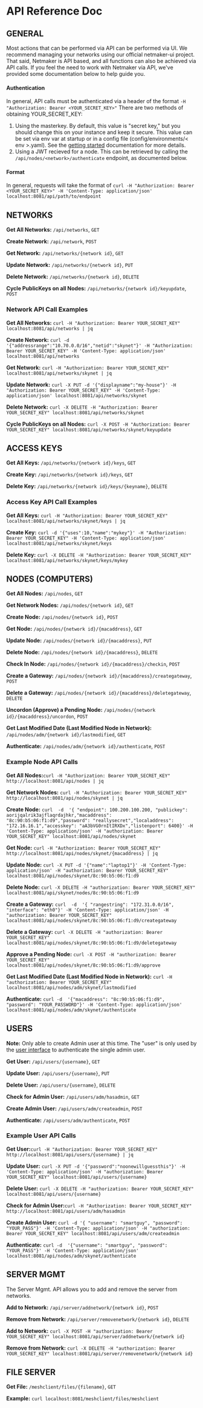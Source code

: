# API Reference Doc

## GENERAL

Most actions that can be performed via API can be performed via UI. We recommend managing your networks using our official netmaker-ui project. That said, Netmaker is API based, and all functions can also be achieved via API calls. If you feel the need to work with Netmaker via API, we've provided some documentation below to help guide you.
 
#### Authentication
 In general, API calls must be authenticated via a header of  the format  `-H "Authorization: Bearer <YOUR_SECRET_KEY>"` There are two methods of obtaining YOUR_SECRET_KEY:
1. Using the masterkey. By default, this value is "secret key," but you should change this on your instance and keep it secure. This value can be set via env var at startup or in a config file (config/environments/< env >.yaml). See the [getting started](./GETTING_STARTED.md) documentation for more details.
2. Using a JWT recieved for a node. This  can be retrieved by calling the `/api/nodes/<network>/authenticate` endpoint, as documented below.

#### Format 
In general, requests will take the format of `curl -H "Authorization: Bearer <YOUR_SECRET_KEY>" -H 'Content-Type: application/json' localhost:8081/api/path/to/endpoint`

## NETWORKS

**Get All Networks:** `/api/networks`, `GET` 
  
**Create Network:** `/api/network`, `POST` 
  
**Get Network:** `/api/networks/{network id}`, `GET`  
  
**Update Network:** `/api/networks/{network id}`, `PUT`  
  
**Delete Network:** `/api/networks/{network id}`, `DELETE`  
  
**Cycle PublicKeys on all Nodes:** `/api/networks/{network id}/keyupdate`, `POST`  
  
  
### Network  API Call Examples
  
  
**Get All Networks:** `curl -H "Authorization: Bearer YOUR_SECRET_KEY" localhost:8081/api/networks | jq`

**Create Network:** `curl -d '{"addressrange":"10.70.0.0/16","netid":"skynet"}' -H "Authorization: Bearer YOUR_SECRET_KEY" -H 'Content-Type: application/json' localhost:8081/api/networks`

**Get Network:** `curl -H "Authorization: Bearer YOUR_SECRET_KEY" localhost:8081/api/networks/skynet | jq`

**Update Network:** `curl -X PUT -d '{"displayname":"my-house"}' -H "Authorization: Bearer YOUR_SECRET_KEY" -H 'Content-Type: application/json' localhost:8081/api/networks/skynet`

**Delete Network:** `curl -X DELETE -H "Authorization: Bearer YOUR_SECRET_KEY" localhost:8081/api/networks/skynet`

**Cycle PublicKeys on all Nodes:** `curl -X POST -H "Authorization: Bearer YOUR_SECRET_KEY" localhost:8081/api/networks/skynet/keyupdate`

## ACCESS KEYS

**Get All Keys:** `/api/networks/{network id}/keys`, `GET` 
  
**Create Key:** `/api/networks/{network id}/keys`, `GET` 
  
**Delete Key:** `/api/networks/{network id}/keys/{keyname}`, `DELETE` 
  
  
### Access Key API Call Examples
  
   
**Get All Keys:** `curl -H "Authorization: Bearer YOUR_SECRET_KEY" localhost:8081/api/networks/skynet/keys | jq`
  
**Create Key:** `curl -d '{"uses":10,"name":"mykey"}' -H "Authorization: Bearer YOUR_SECRET_KEY" -H 'Content-Type: application/json' localhost:8081/api/networks/skynet/keys`
  
**Delete Key:** `curl -X DELETE -H "Authorization: Bearer YOUR_SECRET_KEY" localhost:8081/api/networks/skynet/keys/mykey`
  
    
## NODES (COMPUTERS)
  
  
**Get All Nodes:** `/api/nodes`, `GET` 
  
**Get Network Nodes:** `/api/nodes/{network id}`, `GET` 
  
**Create Node:** `/api/nodes/{network id}`, `POST`  
  
**Get Node:** `/api/nodes/{network id}/{macaddress}`, `GET`  
  
**Update Node:** `/api/nodes/{network id}/{macaddress}`, `PUT`  
  
**Delete Node:** `/api/nodes/{network id}/{macaddress}`, `DELETE`  
  
**Check In Node:** `/api/nodes/{network id}/{macaddress}/checkin`, `POST`  
  
**Create a Gateway:** `/api/nodes/{network id}/{macaddress}/creategateway`, `POST`  
  
**Delete a Gateway:** `/api/nodes/{network id}/{macaddress}/deletegateway`, `DELETE`  
  
**Uncordon (Approve) a Pending Node:** `/api/nodes/{network id}/{macaddress}/uncordon`, `POST`  
  
**Get Last Modified Date (Last Modified Node in Network):** `/api/nodes/adm/{network id}/lastmodified`, `GET`  
  
**Authenticate:** `/api/nodes/adm/{network id}/authenticate`, `POST`  
  
  
### Example Node API Calls
  
  
**Get All Nodes:**`curl -H "Authorization: Bearer YOUR_SECRET_KEY" http://localhost:8081/api/nodes | jq`
  
**Get Network Nodes:** `curl -H "Authorization: Bearer YOUR_SECRET_KEY" http://localhost:8081/api/nodes/skynet | jq`
    
**Create Node:** `curl  -d  '{ "endpoint": 100.200.100.200, "publickey": aorijqalrik3ajflaqrdajhkr,"macaddress": "8c:90:b5:06:f1:d9","password": "reallysecret","localaddress": "172.16.16.1","accesskey": "aA3bVG0rnItIRXDx","listenport": 6400}' -H 'Content-Type: application/json' -H "authorization: Bearer YOUR_SECRET_KEY" localhost:8081/api/nodes/skynet`
    
**Get Node:** `curl -H "Authorization: Bearer YOUR_SECRET_KEY" http://localhost:8081/api/nodes/skynet/{macaddress} | jq`  
  
**Update Node:** `curl -X PUT -d '{"name":"laptop1"}' -H 'Content-Type: application/json' -H "authorization: Bearer YOUR_SECRET_KEY" localhost:8081/api/nodes/skynet/8c:90:b5:06:f1:d9`
  
**Delete Node:** `curl -X DELETE -H "authorization: Bearer YOUR_SECRET_KEY" localhost:8081/api/skynet/nodes/8c:90:b5:06:f1:d9`
  
**Create a Gateway:** `curl  -d  '{ "rangestring": "172.31.0.0/16", "interface": "eth0"}' -H 'Content-Type: application/json' -H "authorization: Bearer YOUR_SECRET_KEY" localhost:8081/api/nodes/skynet/8c:90:b5:06:f1:d9/creategateway`
  
**Delete a Gateway:** `curl -X DELETE -H "authorization: Bearer YOUR_SECRET_KEY" localhost:8081/api/nodes/skynet/8c:90:b5:06:f1:d9/deletegateway`
  
**Approve a Pending Node:** `curl -X POST -H "authorization: Bearer YOUR_SECRET_KEY" localhost:8081/api/nodes/skynet/8c:90:b5:06:f1:d9/approve`
  
**Get Last Modified Date (Last Modified Node in Network):** `curl -H "authorization: Bearer YOUR_SECRET_KEY" localhost:8081/api/nodes/adm/skynet/lastmodified`

**Authenticate:** `curl -d  '{"macaddress": "8c:90:b5:06:f1:d9", "password": "YOUR_PASSWORD"}' -H 'Content-Type: application/json' localhost:8081/api/nodes/adm/skynet/authenticate`
  
  
## USERS
  
  
**Note:** Only able to create Admin user at this time. The "user" is only used by the [user interface](https://github.com/gravitl/netmaker-ui) to authenticate the  single  admin user.

**Get User:** `/api/users/{username}`, `GET`  
  
**Update User:** `/api/users/{username}`, `PUT`  
  
**Delete User:** `/api/users/{username}`, `DELETE`  
  
**Check for Admin User:** `/api/users/adm/hasadmin`, `GET` 
  
**Create Admin User:** `/api/users/adm/createadmin`, `POST` 
  
**Authenticate:** `/api/users/adm/authenticate`, `POST` 
  
  
### Example User API Calls

  
**Get User:**`curl -H "Authorization: Bearer YOUR_SECRET_KEY" http://localhost:8081/api/users/{username} | jq`

**Update User:** `curl -X PUT -d '{"password":"noonewillguessthis"}' -H 'Content-Type: application/json' -H "authorization: Bearer YOUR_SECRET_KEY" localhost:8081/api/users/{username}`
  
**Delete User:** `curl -X DELETE -H "authorization: Bearer YOUR_SECRET_KEY" localhost:8081/api/users/{username}`
  
**Check for Admin User:**`curl -H "Authorization: Bearer YOUR_SECRET_KEY" http://localhost:8081/api/users/adm/hasadmin`
  
**Create Admin User:** `curl -d '{ "username": "smartguy", "password": "YOUR_PASS"}' -H 'Content-Type: application/json' -H "authorization: Bearer YOUR_SECRET_KEY" localhost:8081/api/users/adm/createadmin`
   
**Authenticate:** `curl -d  '{"username": "smartguy", "password": "YOUR_PASS"}' -H 'Content-Type: application/json' localhost:8081/api/nodes/adm/skynet/authenticate`
  
## SERVER MGMT

The Server Mgmt. API allows you to add and remove the server from networks.

**Add to Network:** `/api/server/addnetwork/{network id}`, `POST`  
  
**Remove from Network:** `/api/server/removenetwork/{network id}`, `DELETE`  

**Add to Network:**  `curl -X POST -H "authorization: Bearer YOUR_SECRET_KEY" localhost:8081/api/server/addnetwork/{network id}`

**Remove from Network:** `curl -X DELETE -H "authorization: Bearer YOUR_SECRET_KEY" localhost:8081/api/server/removenetwork/{network id}`

## FILE SERVER
  
**Get File:** `/meshclient/files/{filename}`, `GET`
  
**Example:**  `curl localhost:8081/meshclient/files/meshclient`
